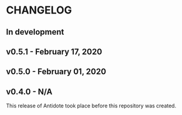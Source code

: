 # CHANGELOG

## In development


## v0.5.1 - February 17, 2020

## v0.5.0 - February 01, 2020

## v0.4.0 - N/A

This release of Antidote took place before this repository was created.
